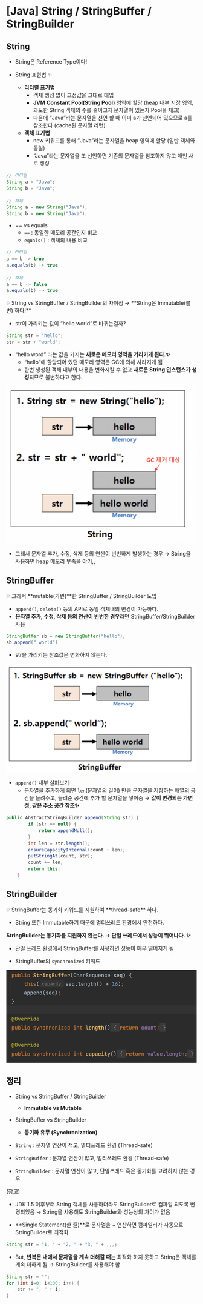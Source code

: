 # [Java] String / StringBuffer / StringBuilder

## String

- String은 Reference Type이다!

- String 표현법 ✨
    - **리터럴 표기법**
        - 객체 생성 없이 고정값을 그대로 대입
        - **JVM Constant Pool(String Pool)** 영역에 할당 (heap 내부 저장 영역, 과도한 String 객체의 수를 줄이고자 문자열이 있는지 Pool을 체크)
        - 다음에 “Java”라는 문자열을 선언 할 때 이미 a가 선언되어 있으므로 a를 참조한다 (cache된 문자열 리턴)
    - **객체 표기법**
        - new 키워드를 통해 “Java”라는 문자열을 heap 영역에 할당 (일반 객체와 동일)
        - “Java”라는 문자열을 또 선언하면 기존의 문자열을 참조하지 않고 매번 새로 생성

```java
// 리터럴
String a = "Java";
String b = "Java";

// 객체
String a = new String("Java");
String b = new String("Java");
```

- == vs equals
    - `==` : 동일한 메모리 공간인지 비교
    - `equals()` : 객체의 내용 비교

```java
// 리터럴
a == b -> true
a.equals(b) -> true

// 객체
a == b -> false
a.equals(b) -> true
```

<aside>
💡 String vs StringBuffer / StringBuilder의 차이점 → **String은 Immutable(불변) 하다!**

</aside>

- str이 가리키는 값이 “hello world”로 바뀌는걸까?

```java
String str = "hello";
str = str + "world";
```

- “hello word” 라는 값을 가지는 **새로운 메모리 영역을 가리키게 된다.✨**
    - “hello”에 할당되어 있던 메모리 영역은 GC에 의해 사라지게 됨
    - 한번 생성된 객체 내부의 내용을 변화시킬 수 없고 **새로운 String 인스턴스가 생성**되므로 불변하다고 한다.

![Untitled](./assets/Untitled.png)

- 그래서 문자열 추가, 수정, 삭제 등의 연산이 빈번하게 발생하는 경우 → String을 사용하면 heap 메모리 부족을 야기,,

## StringBuffer

<aside>
💡 그래서 **mutable(가변)**한 StringBuffer / StringBuilder 도입

</aside>

- `append()`, `delete()` 등의 API로 동일 객체내의 변경이 가능하다.
- **문자열 추가, 수정, 삭제 등의 연산이 빈번한 경우**라면 StringBuffer/StringBuilder 사용

```java
StringBuffer sb = new StringBuffer("hello");
sb.append(" world")
```

- str을 가리키는 참조값은 변화하지 않는다.

![Untitled](./assets/Untitled%201.png)

- `append()` 내부 살펴보기
    - 문자열을 추가하게 되면 `len`(문자열의 길이) 만큼 문자열을 저장하는 배열의 공간을 늘려주고, 늘려준 공간에 추가 할 문자열을 넣어줌 → **값이 변경되는 가변성, 같은 주소 공간 참조✨**

```java
public AbstractStringBuilder append(String str) {
        if (str == null) {
            return appendNull();
        }
        int len = str.length();
        ensureCapacityInternal(count + len);
        putStringAt(count, str);
        count += len;
        return this;
    }
```

## StringBuilder

<aside>
💡 StringBuffer는 동기화 키워드를 지원하여 **thread-safe** 하다.

</aside>

- String 또한 Immutable하기 때문에 멀티쓰레드 환경에서 안전하다.

**StringBuilder는 동기화를 지원하지 않는다. → 단일 쓰레드에서 성능이 뛰어나다. ✨**

- 단일 쓰레드 환경에서 StringBuffer를 사용하면 성능이 매우 떨어지게 됨

- StringBuffer의 `synchronized` 키워드

![Untitled](./assets/Untitled%202.png)

## 정리

- String vs StringBuffer / StringBuilder
    - **Immutable vs Mutable**

- StringBuffer vs StringBuilder
    - **동기화 유무 (Synchronization)**

- `String` : 문자열 연산이 적고, 멀티쓰레드 환경 (Thread-safe)
- `StringBuffer` : 문자열 연산이 많고, 멀티쓰레드 환경 (Thread-safe)
- `StringBuilder` : 문자열 연산이 많고, 단일쓰레드 혹은 동기화를 고려하지 않는 경우

(참고)

- JDK 1.5 이후부터 String 객체를 사용하더라도 StringBuilder로 컴파일 되도록 변경되었음 → String을 사용해도 StringBuilder와 성능상의 차이가 없음

- **Single Statement(한 줄)**로 문자열을 + 연산하면 컴파일러가 자동으로 StringBuilder로 최적화

```java
String str = "1, " + "2, " + "3, " + ,,,;
```

- But, **반복문 내에서 문자열을 계속 더해갈 때는** 최적화 하지 못하고 String은 객체를 계속 더하게 됨 → StringBuilder를 사용해야 함

```java
String str = "";
for (int i=0; i<100; i++) {
	str += ", " + i;
}
```
